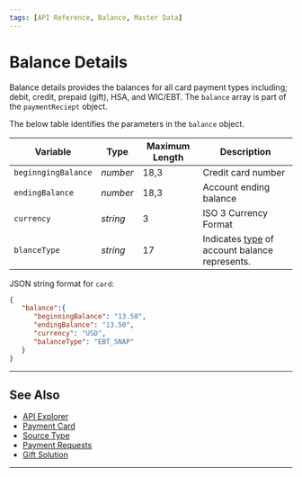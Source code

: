 ```yaml
---
tags: [API Reference, Balance, Master Data]
---
```



# Balance Details

Balance details provides the balances for all card payment types including; debit, credit, prepaid (gift), HSA, and WIC/EBT. The `balance` array is part of the `paymentReciept` object.

<!--
type: tab
titles: balance, JSON Example
-->

The below table identifies the parameters in the `balance` object.

| Variable | Type | Maximum Length | Description |
| -------- | -- | ------------ | -----|
| `beginngingBalance` | *number* | 18,3 | Credit card number |
| `endingBalance` | *number* | 18,3 | Account ending balance |
| `currency` | *string* | 3 | ISO 3 Currency Format |
| `blanceType` | *string* | 17 |  Indicates <a href="../docs?path=docs/Resources/Master-Data/Balance-Components.md#balance-type">type</a> of account balance represents. |


<!--
type: tab
-->

JSON string format for `card`:

```json
{
   "balance":{
      "beginningBalance": "13.50",
      "endingBalance": "13.50",
      "currency": "USD",
      "balanceType": "EBT_SNAP"
   } 
}
```

<!-- type: tab-end -->

---

## See Also

- [API Explorer](../api/?type=post&path=/payments/v1/charges)
- [Payment Card](?path=docs/Resources/Guides/Payment-Sources/Payment-Card.md)
- [Source Type](?path=docs/Resources/Guides/Payment-Sources/Source-Type.md)
- [Payment Requests](?path=docs/Resources/API-Documents/Payments/Payments.md)
- [Gift Solution](?path=docs/Resources/Guides/Payment-Sources/Gift/Gift-Solutions.md)

---
